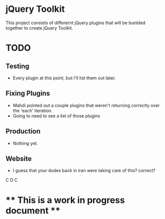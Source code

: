 jQuery Toolkit
==============


This project consists of differernt jQuery plugins that will be bunlded together to create jQuery Toolkit.

# TODO #

Testing
-------

* Every plugin at this point, but I'll list them out later.


Fixing Plugins
--------------

* Mahdi pointed out a couple plugins that weren't returning correctly over the 'each' iteration.
* Going to need to see a list of those plugins


Production
----------

* Nothing yet.


Website
-------

* I guess that your dudes back in iran were taking care of this?  correct?



C
D
C
 # ** This is a work in progress document **
